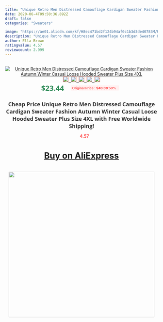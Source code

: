 ```yaml
---
title: "Unique Retro Men Distressed Camouflage Cardigan Sweater Fashion Autumn Winter Casual Loose Hooded Sweater Plus Size 4XL"
date: 2020-06-4T09:50:36.892Z
draft: false
categories: "Sweaters"

image: "https://ae01.alicdn.com/kf/H8ec471bd2f124b94af0c1b3d3de40783M/Unique-Retro-Men-Distressed-Camouflage-Cardigan-Sweater-Fashion-Autumn-Winter-Casual-Loose-Hooded-Sweater-Plus-Size.jpg"
description: "Unique Retro Men Distressed Camouflage Cardigan Sweater Fashion Autumn Winter Casual Loose Hooded Sweater Plus Size 4XL"
author: Ella Brown
ratingvalue: 4.57
reviewcount: 2.999
---
```

<br>
<div style="text-align: center;">
<a href="https://s.click.aliexpress.com/e/_A8y0Et" target="_blank" rel="nofollow noopener noreferrer"><img alt="Unique Retro Men Distressed Camouflage Cardigan Sweater Fashion Autumn Winter Casual Loose Hooded Sweater Plus Size 4XL" class="magnifier-image" src="https://ae01.alicdn.com/kf/H8ec471bd2f124b94af0c1b3d3de40783M/Unique-Retro-Men-Distressed-Camouflage-Cardigan-Sweater-Fashion-Autumn-Winter-Casual-Loose-Hooded-Sweater-Plus-Size.jpg_640x640.jpg">
<br>
<img style="border:1px solid salmon" src="https://ae01.alicdn.com/kf/H8ec471bd2f124b94af0c1b3d3de40783M/Unique-Retro-Men-Distressed-Camouflage-Cardigan-Sweater-Fashion-Autumn-Winter-Casual-Loose-Hooded-Sweater-Plus-Size.jpg_120x120.jpg">&nbsp;&nbsp;<img style="border:1px solid salmon" src="https://ae01.alicdn.com/kf/H35cf26c7db374651b17829dbf43e06cdk/Unique-Retro-Men-Distressed-Camouflage-Cardigan-Sweater-Fashion-Autumn-Winter-Casual-Loose-Hooded-Sweater-Plus-Size.jpg_120x120.jpg">&nbsp;&nbsp;<img style="border:1px solid salmon" src="https://ae01.alicdn.com/kf/Heb9b8920b1d249728135e639894926c3C/Unique-Retro-Men-Distressed-Camouflage-Cardigan-Sweater-Fashion-Autumn-Winter-Casual-Loose-Hooded-Sweater-Plus-Size.jpg_120x120.jpg">&nbsp;&nbsp;<img style="border:1px solid salmon" src="https://ae01.alicdn.com/kf/Hc7e7aef5450f42ba8bcdca8a66da8618d/Unique-Retro-Men-Distressed-Camouflage-Cardigan-Sweater-Fashion-Autumn-Winter-Casual-Loose-Hooded-Sweater-Plus-Size.jpg_120x120.jpg">&nbsp;&nbsp;<img style="border:1px solid salmon" src="https://ae01.alicdn.com/kf/H50976713f3e0413bb8f7920f175b425ee/Unique-Retro-Men-Distressed-Camouflage-Cardigan-Sweater-Fashion-Autumn-Winter-Casual-Loose-Hooded-Sweater-Plus-Size.jpg_120x120.jpg"></a></div><br0>
<div style="text-align: center;"><span style="background-color: white; border: 0px; box-sizing: border-box; color: seagreen; display: inline-block; font-family: &quot;open sans&quot; , &quot;arial&quot; , &quot;helvetica&quot; , sans-serif , &quot;heiti&quot;; font-size: 24px; font-stretch: inherit; font-weight: 700; line-height: inherit; margin: 0px 10px 0px 0px; padding: 0px; vertical-align: middle;">$23.44 </span>
<span style="background: rgb(255 , 241 , 241); border-radius: 3px; border: 0px; box-sizing: border-box; color: #ff4747; display: inline-block; font-family: inherit; font-size: 12px; font-stretch: inherit; font-style: inherit; font-variant: inherit; font-weight: 600; line-height: inherit; margin: 0px; padding: 2px 5px; transform: scale(0.9); vertical-align: middle;">Original Price : <b style="text-decoration: line-through;">$46.88 </b> 50%&nbsp;&nbsp;</span></div>
<h1 style="color: #333333; display: inline-block; font-family: &quot;open sans&quot; , &quot;arial&quot; , &quot;helvetica&quot; , sans-serif , &quot;heiti&quot;; font-size: 18px; font-stretch: inherit; font-weight: 700; text-align: center;">Cheap Price Unique Retro Men Distressed Camouflage Cardigan Sweater Fashion Autumn Winter Casual Loose Hooded Sweater Plus Size 4XL with Free Worldwide Shipping!</h1>
<div style="color: #ff4747; text-align: center;">
<img src="https://4.bp.blogspot.com/-M0ZcTcb-5uY/XleCXlxnR4I/AAAAAAAAAEc/OrjgMkXV1oMQFaCRZj5HQwOCBcu3w1FegCPcBGAYYCw/s1600/star.png" style="height: 15px;">&nbsp;<b>4.57</b></div>
<div class="button_cont" align="center"><a class="buynow_a" href="https://s.click.aliexpress.com/e/_A8y0Et" target="_blank" rel="nofollow noopener noreferrer"><H1>Buy on AliExpress</H1></a></div><br>
<div class="separator" style="clear: both; text-align: center;">
<img src="https://lh3.googleusercontent.com/-pTy5HemUv9M/XlePHvY0dAI/AAAAAAAAAE4/0nX5iRUoIWY8eMW9Dpxeirr157OZliDIgCLcBGAsYHQ/s1600/badge.gif" width="480">
</div>
